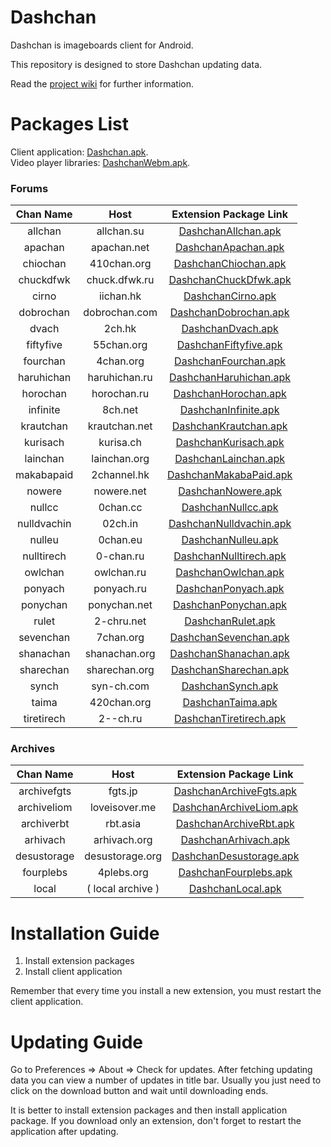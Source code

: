 # Dashchan

Dashchan is imageboards client for Android.

This repository is designed to store Dashchan updating data.

Read the [project wiki](https://github.com/Mishiranu/Dashchan/wiki) for further information.

# Packages List

Client application: [Dashchan.apk](https://github.com/Mishiranu/Dashchan-Extensions/raw/master/update/package/Dashchan.apk).  
Video player libraries: [DashchanWebm.apk](https://github.com/Mishiranu/Dashchan-Extensions/raw/master/update/package/DashchanWebm.apk).

### Forums

| Chan Name       | Host                 | Extension Package Link                                                                                                                |
| :-------------: | :------------------: | :-----------------------------------------------------------------------------------------------------------------------------------: |
| allchan         | allchan.su           | [DashchanAllchan.apk](https://github.com/Mishiranu/Dashchan-Extensions/raw/master/update/package/DashchanAllchan.apk)                 |
| apachan         | apachan.net          | [DashchanApachan.apk](https://github.com/Mishiranu/Dashchan-Extensions/raw/master/update/package/DashchanApachan.apk)                 |
| chiochan        | 410chan.org          | [DashchanChiochan.apk](https://github.com/Mishiranu/Dashchan-Extensions/raw/master/update/package/DashchanChiochan.apk)               |
| chuckdfwk       | chuck.dfwk.ru        | [DashchanChuckDfwk.apk](https://github.com/Mishiranu/Dashchan-Extensions/raw/master/update/package/DashchanChuckDfwk.apk)             |
| cirno           | iichan.hk            | [DashchanCirno.apk](https://github.com/Mishiranu/Dashchan-Extensions/raw/master/update/package/DashchanCirno.apk)                     |
| dobrochan       | dobrochan.com        | [DashchanDobrochan.apk](https://github.com/Mishiranu/Dashchan-Extensions/raw/master/update/package/DashchanDobrochan.apk)             |
| dvach           | 2ch.hk               | [DashchanDvach.apk](https://github.com/Mishiranu/Dashchan-Extensions/raw/master/update/package/DashchanDvach.apk)                     |
| fiftyfive       | 55chan.org           | [DashchanFiftyfive.apk](https://github.com/Mishiranu/Dashchan-Extensions/raw/master/update/package/DashchanFiftyfive.apk)             |
| fourchan        | 4chan.org            | [DashchanFourchan.apk](https://github.com/Mishiranu/Dashchan-Extensions/raw/master/update/package/DashchanFourchan.apk)               |
| haruhichan      | haruhichan.ru        | [DashchanHaruhichan.apk](https://github.com/Mishiranu/Dashchan-Extensions/raw/master/update/package/DashchanHaruhichan.apk)           |
| horochan        | horochan.ru          | [DashchanHorochan.apk](https://github.com/Mishiranu/Dashchan-Extensions/raw/master/update/package/DashchanHorochan.apk)               |
| infinite        | 8ch.net              | [DashchanInfinite.apk](https://github.com/Mishiranu/Dashchan-Extensions/raw/master/update/package/DashchanInfinite.apk)               |
| krautchan       | krautchan.net        | [DashchanKrautchan.apk](https://github.com/Mishiranu/Dashchan-Extensions/raw/master/update/package/DashchanKrautchan.apk)             |
| kurisach        | kurisa.ch            | [DashchanKurisach.apk](https://github.com/Mishiranu/Dashchan-Extensions/raw/master/update/package/DashchanKurisach.apk)               |
| lainchan        | lainchan.org         | [DashchanLainchan.apk](https://github.com/Mishiranu/Dashchan-Extensions/raw/master/update/package/DashchanLainchan.apk)               |
| makabapaid      | 2channel.hk          | [DashchanMakabaPaid.apk](https://github.com/Mishiranu/Dashchan-Extensions/raw/master/update/package/DashchanMakabaPaid.apk)           |
| nowere          | nowere.net           | [DashchanNowere.apk](https://github.com/Mishiranu/Dashchan-Extensions/raw/master/update/package/DashchanNowere.apk)                   |
| nullcc          | 0chan.cc             | [DashchanNullcc.apk](https://github.com/Mishiranu/Dashchan-Extensions/raw/master/update/package/DashchanNullcc.apk)                   |
| nulldvachin     | 02ch.in              | [DashchanNulldvachin.apk](https://github.com/Mishiranu/Dashchan-Extensions/raw/master/update/package/DashchanNulldvachin.apk)         |
| nulleu          | 0chan.eu             | [DashchanNulleu.apk](https://github.com/Mishiranu/Dashchan-Extensions/raw/master/update/package/DashchanNulleu.apk)                   |
| nulltirech      | 0-chan.ru            | [DashchanNulltirech.apk](https://github.com/Mishiranu/Dashchan-Extensions/raw/master/update/package/DashchanNulltirech.apk)           |
| owlchan         | owlchan.ru           | [DashchanOwlchan.apk](https://github.com/Mishiranu/Dashchan-Extensions/raw/master/update/package/DashchanOwlchan.apk)                 |
| ponyach         | ponyach.ru           | [DashchanPonyach.apk](https://github.com/Mishiranu/Dashchan-Extensions/raw/master/update/package/DashchanPonyach.apk)                 |
| ponychan        | ponychan.net         | [DashchanPonychan.apk](https://github.com/Mishiranu/Dashchan-Extensions/raw/master/update/package/DashchanPonychan.apk)               |
| rulet           | 2-chru.net           | [DashchanRulet.apk](https://github.com/Mishiranu/Dashchan-Extensions/raw/master/update/package/DashchanRulet.apk)                     |
| sevenchan       | 7chan.org            | [DashchanSevenchan.apk](https://github.com/Mishiranu/Dashchan-Extensions/raw/master/update/package/DashchanSevenchan.apk)             |
| shanachan       | shanachan.org        | [DashchanShanachan.apk](https://github.com/Mishiranu/Dashchan-Extensions/raw/master/update/package/DashchanShanachan.apk)             |
| sharechan       | sharechan.org        | [DashchanSharechan.apk](https://github.com/Mishiranu/Dashchan-Extensions/raw/master/update/package/DashchanSharechan.apk)             |
| synch           | syn-ch.com           | [DashchanSynch.apk](https://github.com/Mishiranu/Dashchan-Extensions/raw/master/update/package/DashchanSynch.apk)                     |
| taima           | 420chan.org          | [DashchanTaima.apk](https://github.com/Mishiranu/Dashchan-Extensions/raw/master/update/package/DashchanTaima.apk)                     |
| tiretirech      | 2--ch.ru             | [DashchanTiretirech.apk](https://github.com/Mishiranu/Dashchan-Extensions/raw/master/update/package/DashchanTiretirech.apk)           |

### Archives

| Chan Name       | Host                 | Extension Package Link                                                                                                                |
| :-------------: | :------------------: | :-----------------------------------------------------------------------------------------------------------------------------------: |
| archivefgts     | fgts.jp              | [DashchanArchiveFgts.apk](https://github.com/Mishiranu/Dashchan-Extensions/raw/master/update/package/DashchanArchiveFgts.apk)         |
| archiveliom     | loveisover.me        | [DashchanArchiveLiom.apk](https://github.com/Mishiranu/Dashchan-Extensions/raw/master/update/package/DashchanArchiveLiom.apk)         |
| archiverbt      | rbt.asia             | [DashchanArchiveRbt.apk](https://github.com/Mishiranu/Dashchan-Extensions/raw/master/update/package/DashchanArchiveRbt.apk)           |
| arhivach        | arhivach.org         | [DashchanArhivach.apk](https://github.com/Mishiranu/Dashchan-Extensions/raw/master/update/package/DashchanArhivach.apk)               |
| desustorage     | desustorage.org      | [DashchanDesustorage.apk](https://github.com/Mishiranu/Dashchan-Extensions/raw/master/update/package/DashchanDesustorage.apk)         |
| fourplebs       | 4plebs.org           | [DashchanFourplebs.apk](https://github.com/Mishiranu/Dashchan-Extensions/raw/master/update/package/DashchanFourplebs.apk)             |
| local           | ( local archive )    | [DashchanLocal.apk](https://github.com/Mishiranu/Dashchan-Extensions/raw/master/update/package/DashchanLocal.apk)                     |

# Installation Guide

1. Install extension packages
2. Install client application

Remember that every time you install a new extension, you must restart the client application.

# Updating Guide

Go to Preferences ⇒ About ⇒ Check for updates. After fetching updating data you can view a number of updates in title bar. Usually you just need to click on the download button and wait until downloading ends.

It is better to install extension packages and then install application package. If you download only an extension, don't forget to restart the application after updating.